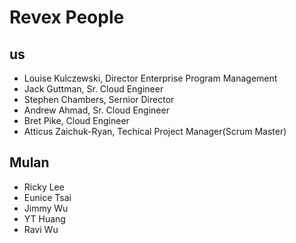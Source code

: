 # Revex People

## us

- Louise Kulczewski, Director Enterprise Program Management
- Jack Guttman, Sr. Cloud Engineer
- Stephen Chambers, Sernior Director
- Andrew Ahmad, Sr. Cloud Engineer
- Bret Pike, Cloud Engineer
- Atticus Zaichuk-Ryan, Techical Project Manager(Scrum Master)

## Mulan

- Ricky Lee
- Eunice Tsai
- Jimmy Wu
- YT Huang
- Ravi Wu
